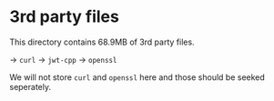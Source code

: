 # 3rd party files
This directory contains 68.9MB of 3rd party files. 

-> `curl`
-> `jwt-cpp`
-> `openssl`

We will not store `curl` and `openssl` here and those should be seeked seperately.
